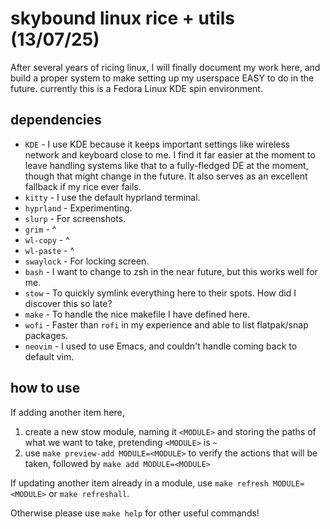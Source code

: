 # skybound linux rice + utils (13/07/25)
After several years of ricing linux, I will finally document my work here, and build a proper system to make setting up my userspace EASY to do in the future. currently this is a Fedora Linux KDE spin environment.

## dependencies
- `KDE` - I use KDE because it keeps important settings like wireless network and keyboard close to me. I find it far easier at the moment to leave handling systems like that to a fully-fledged DE at the moment, though that might change in the future. It also serves as an excellent fallback if my rice ever fails.
- `kitty` - I use the default hyprland terminal.
- `hyprland` - Experimenting.
- `slurp` - For screenshots.
- `grim` - ^
- `wl-copy` - ^
- `wl-paste` - ^
- `swaylock` - For locking screen.
- `bash` - I want to change to zsh in the near future, but this works well for me.
- `stow` - To quickly symlink everything here to their spots. How did I discover this so late?
- `make` - To handle the nice makefile I have defined here.
- `wofi` - Faster than `rofi` in my experience and able to list flatpak/snap packages.
- `neovim` - I used to use Emacs, and couldn't handle coming back to default vim.

## how to use
If adding another item here, 

1. create a new stow module, naming it `<MODULE>` and storing the paths of what we want to take, pretending `<MODULE>` is `~`
1. use `make preview-add MODULE=<MODULE>` to verify the actions that will be taken, followed by `make add MODULE=<MODULE>`

If updating another item already in a module, use `make refresh MODULE=<MODULE>` or `make refreshall`.

Otherwise please use `make help` for other useful commands!
